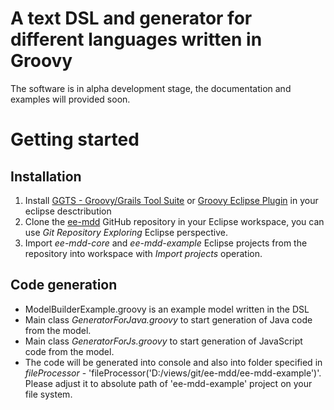 A text DSL and generator for different languages written in Groovy
======
The software is in alpha development stage, the documentation and examples will provided soon.
# Getting started
## Installation
1. Install [GGTS - Groovy/Grails Tool Suite](https://grails.org/products/ggts) or [Groovy Eclipse Plugin](http://groovy.codehaus.org/Eclipse+Plugin) in your eclipse desctribution
2. Clone the [ee-mdd](https://github.com/eugeis/ee-mdd.git) GitHub repository in your Eclipse workspace, you can use *Git Repository Exploring* Eclipse perspective.
3. Import *ee-mdd-core* and *ee-mdd-example* Eclipse projects from the repository into workspace with *Import projects* operation.

## Code generation
* ModelBuilderExample.groovy is an example model written in the DSL
* Main class *GeneratorForJava.groovy* to start generation of Java code from the model. 
* Main class *GeneratorForJs.groovy* to start generation of JavaScript code from the model. 
* The code will be generated into console and also into folder specified in *fileProcessor* - 'fileProcessor('D:/views/git/ee-mdd/ee-mdd-example')'. Please adjust it to absolute path of 'ee-mdd-example' project on your file system.
